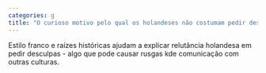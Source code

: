 ```yaml
---
categories: g
title: "O curioso motivo pelo qual os holandeses não costumam pedir desculpas"
---
```

Estilo franco e raízes históricas ajudam a explicar relutância holandesa em pedir desculpas - algo que pode causar rusgas kde comunicação com outras culturas.
